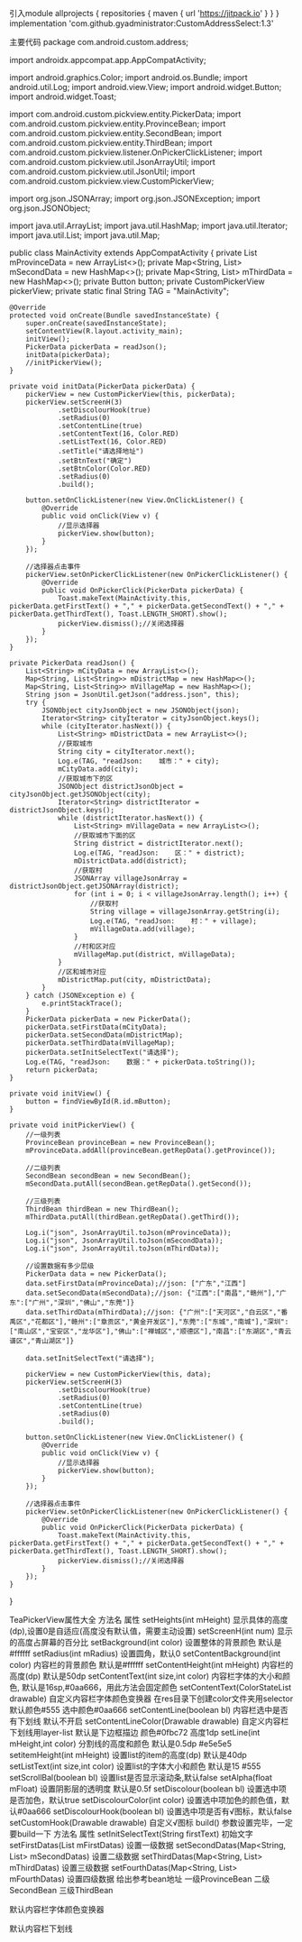 引入module
allprojects {
		repositories {
			maven { url 'https://jitpack.io' }
		}
	}
implementation 'com.github.gyadministrator:CustomAddressSelect:1.3'

主要代码
package com.android.custom.address;

import androidx.appcompat.app.AppCompatActivity;

import android.graphics.Color;
import android.os.Bundle;
import android.util.Log;
import android.view.View;
import android.widget.Button;
import android.widget.Toast;

import com.android.custom.pickview.entity.PickerData;
import com.android.custom.pickview.entity.ProvinceBean;
import com.android.custom.pickview.entity.SecondBean;
import com.android.custom.pickview.entity.ThirdBean;
import com.android.custom.pickview.listener.OnPickerClickListener;
import com.android.custom.pickview.util.JsonArrayUtil;
import com.android.custom.pickview.util.JsonUtil;
import com.android.custom.pickview.view.CustomPickerView;

import org.json.JSONArray;
import org.json.JSONException;
import org.json.JSONObject;

import java.util.ArrayList;
import java.util.HashMap;
import java.util.Iterator;
import java.util.List;
import java.util.Map;

public class MainActivity extends AppCompatActivity {
    private List<String> mProvinceData = new ArrayList<>();
    private Map<String, List<String>> mSecondData = new HashMap<>();
    private Map<String, List<String>> mThirdData = new HashMap<>();
    private Button button;
    private CustomPickerView pickerView;
    private static final String TAG = "MainActivity";

    @Override
    protected void onCreate(Bundle savedInstanceState) {
        super.onCreate(savedInstanceState);
        setContentView(R.layout.activity_main);
        initView();
        PickerData pickerData = readJson();
        initData(pickerData);
        //initPickerView();
    }

    private void initData(PickerData pickerData) {
        pickerView = new CustomPickerView(this, pickerData);
        pickerView.setScreenH(3)
                .setDiscolourHook(true)
                .setRadius(0)
                .setContentLine(true)
                .setContentText(16, Color.RED)
                .setListText(16, Color.RED)
                .setTitle("请选择地址")
                .setBtnText("确定")
                .setBtnColor(Color.RED)
                .setRadius(0)
                .build();

        button.setOnClickListener(new View.OnClickListener() {
            @Override
            public void onClick(View v) {
                //显示选择器
                pickerView.show(button);
            }
        });

        //选择器点击事件
        pickerView.setOnPickerClickListener(new OnPickerClickListener() {
            @Override
            public void OnPickerClick(PickerData pickerData) {
                Toast.makeText(MainActivity.this, pickerData.getFirstText() + "," + pickerData.getSecondText() + "," + pickerData.getThirdText(), Toast.LENGTH_SHORT).show();
                pickerView.dismiss();//关闭选择器
            }
        });
    }

    private PickerData readJson() {
        List<String> mCityData = new ArrayList<>();
        Map<String, List<String>> mDistrictMap = new HashMap<>();
        Map<String, List<String>> mVillageMap = new HashMap<>();
        String json = JsonUtil.getJson("address.json", this);
        try {
            JSONObject cityJsonObject = new JSONObject(json);
            Iterator<String> cityIterator = cityJsonObject.keys();
            while (cityIterator.hasNext()) {
                List<String> mDistrictData = new ArrayList<>();
                //获取城市
                String city = cityIterator.next();
                Log.e(TAG, "readJson:    城市：" + city);
                mCityData.add(city);
                //获取城市下的区
                JSONObject districtJsonObject = cityJsonObject.getJSONObject(city);
                Iterator<String> districtIterator = districtJsonObject.keys();
                while (districtIterator.hasNext()) {
                    List<String> mVillageData = new ArrayList<>();
                    //获取城市下面的区
                    String district = districtIterator.next();
                    Log.e(TAG, "readJson:    区：" + district);
                    mDistrictData.add(district);
                    //获取村
                    JSONArray villageJsonArray = districtJsonObject.getJSONArray(district);
                    for (int i = 0; i < villageJsonArray.length(); i++) {
                        //获取村
                        String village = villageJsonArray.getString(i);
                        Log.e(TAG, "readJson:    村：" + village);
                        mVillageData.add(village);
                    }
                    //村和区对应
                    mVillageMap.put(district, mVillageData);
                }
                //区和城市对应
                mDistrictMap.put(city, mDistrictData);
            }
        } catch (JSONException e) {
            e.printStackTrace();
        }
        PickerData pickerData = new PickerData();
        pickerData.setFirstData(mCityData);
        pickerData.setSecondData(mDistrictMap);
        pickerData.setThirdData(mVillageMap);
        pickerData.setInitSelectText("请选择");
        Log.e(TAG, "readJson:    数据：" + pickerData.toString());
        return pickerData;
    }

    private void initView() {
        button = findViewById(R.id.mButton);
    }

    private void initPickerView() {
        //一级列表
        ProvinceBean provinceBean = new ProvinceBean();
        mProvinceData.addAll(provinceBean.getRepData().getProvince());

        //二级列表
        SecondBean secondBean = new SecondBean();
        mSecondData.putAll(secondBean.getRepData().getSecond());

        //三级列表
        ThirdBean thirdBean = new ThirdBean();
        mThirdData.putAll(thirdBean.getRepData().getThird());

        Log.i("json", JsonArrayUtil.toJson(mProvinceData));
        Log.i("json", JsonArrayUtil.toJson(mSecondData));
        Log.i("json", JsonArrayUtil.toJson(mThirdData));

        //设置数据有多少层级
        PickerData data = new PickerData();
        data.setFirstData(mProvinceData);//json: ["广东","江西"]
        data.setSecondData(mSecondData);//json: {"江西":["南昌","赣州"],"广东":["广州","深圳","佛山","东莞"]}
        data.setThirdData(mThirdData);//json: {"广州":["天河区","白云区","番禹区","花都区"],"赣州":["章贡区","黄金开发区"],"东莞":["东城","南城"],"深圳":["南山区","宝安区","龙华区"],"佛山":["禅城区","顺德区"],"南昌":["东湖区","青云谱区","青山湖区"]}

        data.setInitSelectText("请选择");

        pickerView = new CustomPickerView(this, data);
        pickerView.setScreenH(3)
                .setDiscolourHook(true)
                .setRadius(0)
                .setContentLine(true)
                .setRadius(0)
                .build();

        button.setOnClickListener(new View.OnClickListener() {
            @Override
            public void onClick(View v) {
                //显示选择器
                pickerView.show(button);
            }
        });

        //选择器点击事件
        pickerView.setOnPickerClickListener(new OnPickerClickListener() {
            @Override
            public void OnPickerClick(PickerData pickerData) {
                Toast.makeText(MainActivity.this, pickerData.getFirstText() + "," + pickerData.getSecondText() + "," + pickerData.getThirdText(), Toast.LENGTH_SHORT).show();
                pickerView.dismiss();//关闭选择器
            }
        });
    }
}


TeaPickerView属性大全
方法名	属性
setHeights(int mHeight)	显示具体的高度(dp),设置0是自适应(高度没有默认值，需要主动设置)
setScreenH(int num)	显示的高度占屏幕的百分比
setBackground(int color)	设置整体的背景颜色 默认是#ffffff
setRadius(int mRadius)	设置圆角，默认0
setContentBackground(int color)	内容栏的背景颜色 默认是#ffffff
setContentHeight(int mHeight)	内容栏的高度(dp) 默认是50dp
setContentText(int size,int color)	内容栏字体的大小和颜色, 默认是16sp,#0aa666，用此方法会固定颜色
setContentText(ColorStateList drawable)	自定义内容栏字体颜色变换器 在res目录下创建color文件夹用selector 默认颜色#555 选中颜色#0aa666
setContentLine(boolean bl)	内容栏选中是否有下划线 默认不开启
setContentLineColor(Drawable drawable)	自定义内容栏下划线用layer-list 默认是下边框描边 颜色#0fbc72 高度1dp
setLine(int mHeight,int color)	分割线的高度和颜色 默认是0.5dp #e5e5e5
setitemHeight(int mHeight)	设置list的item的高度(dp) 默认是40dp
setListText(int size,int color)	设置list的字体大小和颜色 默认是15 #555
setScrollBal(boolean bl)	设置list是否显示滚动条,默认false
setAlpha(float mFloat)	设置阴影层的透明度 默认是0.5f
setDiscolour(boolean bl)	设置选中项是否加色，默认true
setDiscolourColor(int color)	设置选中项加色的颜色值，默认#0aa666
setDiscolourHook(boolean bl)	设置选中项是否有√图标，默认false
setCustomHook(Drawable drawable)	自定义√图标
build()	参数设置完毕，一定要build一下
方法名	属性
setInitSelectText(String firstText)	初始文字
setFirstDatas(List mFirstDatas)	设置一级数据
setSecondDatas(Map<String, List> mSecondDatas)	设置二级数据
setThirdDatas(Map<String, List> mThirdDatas)	设置三级数据
setFourthDatas(Map<String, List> mFourthDatas)	设置四级数据
给出参考bean地址
一级ProvinceBean 二级SecondBean 三级ThirdBean

默认内容栏字体颜色变换器
<?xml version="1.0" encoding="utf-8"?>
<selector xmlns:android="http://schemas.android.com/apk/res/android">
	<item android:state_selected="true" android:color="@color/picker_select_text_color"/>
	<item android:state_pressed="true" android:color="@color/picker_select_text_color"/>
	<item android:state_checked="true" android:color="@color/picker_select_text_color"/>
	<item android:state_focused="true" android:color="@color/picker_select_text_color"/>
	<item android:color="@color/picker_text_color"/>
</selector>
默认内容栏下划线
<?xml version="1.0" encoding="UTF-8"?>
<layer-list xmlns:android="http://schemas.android.com/apk/res/android" >
    <!-- 边框颜色值 -->
    <item>
        <shape>
            <solid android:color="@color/station_average" />
        </shape>
    </item>
    <item android:bottom="1dp"> <!--设置只有底部有边框-->
        <shape>
            <solid android:color="#ffffff" />
        </shape>
    </item>
</layer-list>
